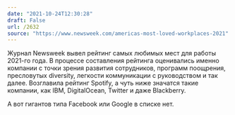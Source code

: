 ```yaml
---
date: "2021-10-24T12:30:28"
draft: False
url: /2632
source: "https://www.newsweek.com/americas-most-loved-workplaces-2021"
---
```


Журнал Newsweek вывел рейтинг самых любимых мест для работы 2021-го года. В процессе составления рейтинга оценивались именно компании с точки зрения развития сотрудников, программ поощрения, пресловутых diversity, легкости коммуникации с руководством и так далее. Возглавила рейтинг Spotify, а чуть ниже значатся такие компании, как IBM, DigitalOcean, Twitter и даже Blackberry. 

А вот гигантов типа Facebook или Google в списке нет.
